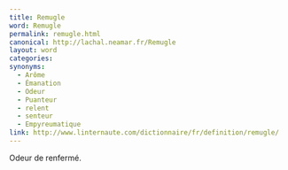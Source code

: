 ```yaml
---
title: Remugle
word: Remugle
permalink: remugle.html
canonical: http://lachal.neamar.fr/Remugle
layout: word
categories:
synonyms:
  - Arôme
  - Émanation
  - Odeur
  - Puanteur
  - relent
  - senteur
  - Empyreumatique
link: http://www.linternaute.com/dictionnaire/fr/definition/remugle/
---
```


Odeur de renfermé.

